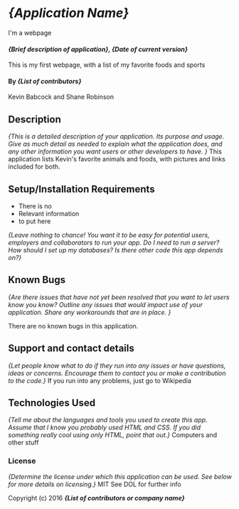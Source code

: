 # _{Application Name}_
I'm a webpage 
#### _{Brief description of application}, {Date of current version}_
This is my first webpage, with a list of my favorite foods and sports

#### By _**{List of contributors}**_
Kevin Babcock and Shane Robinson

## Description

_{This is a detailed description of your application. Its purpose and usage.  Give as much detail as needed to explain what the application does, and any other information you want users or other developers to have. }_
This application lists Kevin's favorite animals and foods, with pictures and links included for both.

## Setup/Installation Requirements

* There is no
* Relevant information
* to put here

_{Leave nothing to chance! You want it to be easy for potential users, employers and collaborators to run your app. Do I need to run a server? How should I set up my databases? Is there other code this app depends on?}_

## Known Bugs

_{Are there issues that have not yet been resolved that you want to let users know you know?  Outline any issues that would impact use of your application.  Share any workarounds that are in place. }_

There are no known bugs in this application.

## Support and contact details

_{Let people know what to do if they run into any issues or have questions, ideas or concerns.  Encourage them to contact you or make a contribution to the code.}_
If you run into any  problems, just go to Wikipedia

## Technologies Used

_{Tell me about the languages and tools you used to create this app. Assume that I know you probably used HTML and CSS. If you did something really cool using only HTML, point that out.}_
Computers and other stuff

### License

*{Determine the license under which this application can be used.  See below for more details on licensing.}*
MIT
See DOL for further info

Copyright (c) 2016 **_{List of contributors or company name}_**
